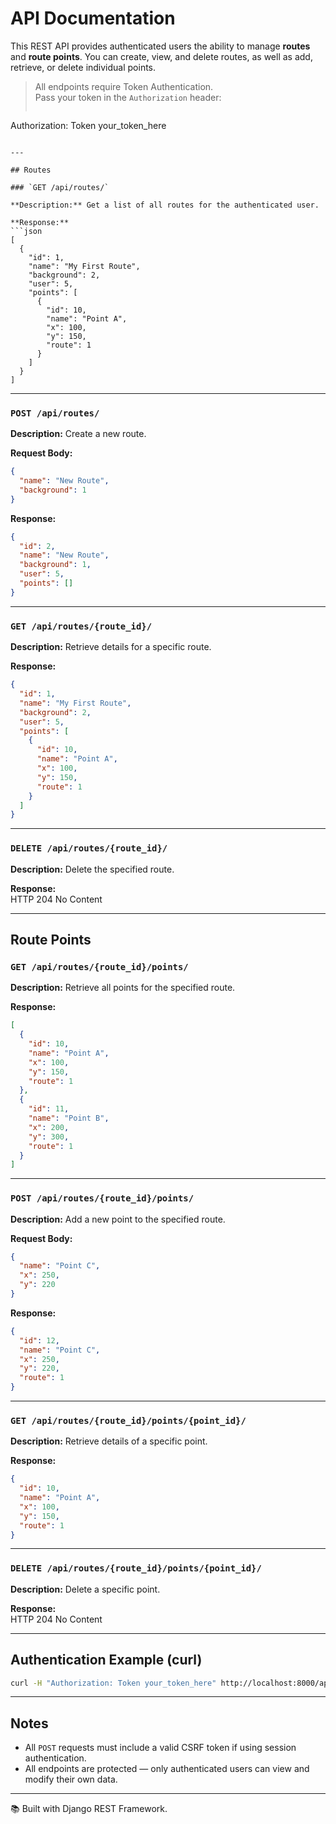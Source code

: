 
# API Documentation

This REST API provides authenticated users the ability to manage **routes** and **route points**.
You can create, view, and delete routes, as well as add, retrieve, or delete individual points.

> All endpoints require Token Authentication.  
> Pass your token in the `Authorization` header:
> ```
Authorization: Token your_token_here
```

---

## Routes

### `GET /api/routes/`

**Description:** Get a list of all routes for the authenticated user.

**Response:**
```json
[
  {
    "id": 1,
    "name": "My First Route",
    "background": 2,
    "user": 5,
    "points": [
      {
        "id": 10,
        "name": "Point A",
        "x": 100,
        "y": 150,
        "route": 1
      }
    ]
  }
]
```

---

###  `POST /api/routes/`

**Description:** Create a new route.

**Request Body:**
```json
{
  "name": "New Route",
  "background": 1
}
```

**Response:**
```json
{
  "id": 2,
  "name": "New Route",
  "background": 1,
  "user": 5,
  "points": []
}
```

---

###  `GET /api/routes/{route_id}/`

**Description:** Retrieve details for a specific route.

**Response:**
```json
{
  "id": 1,
  "name": "My First Route",
  "background": 2,
  "user": 5,
  "points": [
    {
      "id": 10,
      "name": "Point A",
      "x": 100,
      "y": 150,
      "route": 1
    }
  ]
}
```

---

###  `DELETE /api/routes/{route_id}/`

**Description:** Delete the specified route.

**Response:**  
HTTP 204 No Content

---

##  Route Points

###  `GET /api/routes/{route_id}/points/`

**Description:** Retrieve all points for the specified route.

**Response:**
```json
[
  {
    "id": 10,
    "name": "Point A",
    "x": 100,
    "y": 150,
    "route": 1
  },
  {
    "id": 11,
    "name": "Point B",
    "x": 200,
    "y": 300,
    "route": 1
  }
]
```

---

###  `POST /api/routes/{route_id}/points/`

**Description:** Add a new point to the specified route.

**Request Body:**
```json
{
  "name": "Point C",
  "x": 250,
  "y": 220
}
```

**Response:**
```json
{
  "id": 12,
  "name": "Point C",
  "x": 250,
  "y": 220,
  "route": 1
}
```

---

###  `GET /api/routes/{route_id}/points/{point_id}/`

**Description:** Retrieve details of a specific point.

**Response:**
```json
{
  "id": 10,
  "name": "Point A",
  "x": 100,
  "y": 150,
  "route": 1
}
```

---

###  `DELETE /api/routes/{route_id}/points/{point_id}/`

**Description:** Delete a specific point.

**Response:**  
HTTP 204 No Content

---

##  Authentication Example (curl)

```bash
curl -H "Authorization: Token your_token_here" http://localhost:8000/api/routes/
```

---

##  Notes

- All `POST` requests must include a valid CSRF token if using session authentication.
- All endpoints are protected — only authenticated users can view and modify their own data.
  
---

📚 Built with Django REST Framework.
